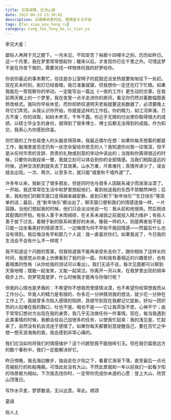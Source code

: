 ```yaml
---
title: 日落海隅，云浮山脊
date: 2022-06-23 23:30:02
description: 云横秦岭家何在，雪拥蓝关马不前
tags: [Tan_xiao_you_hong_ru]
category: Lang_tao_feng_bo_zi_tian_ya
---
```

李兄大鉴：  

鄙俗人再拜于兄之膝下。一月未见，不知安否？裕廊十四哩半之别，历历如昨日。这一个月里，我在梦里常常想起你；醒来以后，才发现你已在千里之外。可惜这梦不是在月夜下做的，需要另找一样物体托我的好梦给你。 

你说你最近的事务繁忙，往往是办公室椅子的屁股还没坐热就要匆匆往下一处赶。现在亥未时刻，街灯已经昏暗，我已准备就寝，但我想你一定还在灯下忙碌。如果我能在一旁观察你的举动，一定能写出一篇比《一夜的工作》更生动的文章。在我前两天晚上的一个梦里，我在夜里一点半走进你的房间，看见你仍然对着数幅图表修改格式。我叫你早些休息，而你却娇叹道明天老板就要这些数据了，必须要晚上将它们弄完。从我认识你开始，你就是这样的工作狂。你的精力，如江河奔涌，万古不废；你的进取，如树木参天，千年不蠹。你近乎无限的付出使你取得很大的成绩，以硕士毕业生的身份，就得到了很多博士、博士后都无法得到的成就。作为知交，我真心为你感到欣喜。  

但忙碌的工作也易使人的头脑变得简单。我最近偶尔在想：如果你每天想着的都是工作，脑海里是否还仍有一丝空余留给你思念的人？我知道你对我一往情深，但不是从任何华贵的言辞、昂贵的礼物或刻意的举动中读出的；当我和你离得很近的时候，只要你向我投来一瞥，我就立刻可以体会到你的全部情感。当我们相距遥远的时候，这种交流机制就失去了其效果。山水万重，尺素难托；真情传递少了，误会就会出现。一次、两次，以至多次，就只能“墙里秋千墙外道”了。  

许多年以来，我新交了很多朋友，但是同时也与很多人因联系减少而渐渐淡漠了。一开始，我还常常在生活中和梦里想起他们，看到他送我的东西不禁黯然神伤；后来，我和他们的聊天窗口变得越来越安静，直到只剩下“新年快乐”“生日快乐”等简单的话；最后，连“新年快乐”都淡出了，聊天窗口便和我们的情感连接一样，一片寂静。当他们想起我的时候，他们只会淡淡地说一句：我从前和他很熟，然后倒进其配偶的怀抱。有些人善于未雨绸缪，在关系未减弱之前就投入精力维护；有些人善于放下过去，着眼于新的联系和更好的未来。像我一样的人，则是两者皆不擅；只能一边坐看美好的情感湮灭，一边悔恨为何不早些不挽回情感——然最后什么也没有得到。我后悔没有早和那几个人说：我一直喜欢你们。如果我说了，今日我的生活会不会有什么不一样呢？  

我不知道这个问题的答案，但我知道我不能再承受失去你了。跟你相处了这样长的时间，我感觉从你身上仿佛看到了我的另一面。你和我有着相近的兴趣爱好，也有着相类的性格（从你给我的测试可以看出）。我们无话不谈，每次见面都可以聊到天昏地暗；既能一起发笑，又能一起哭泣。你离开一月以来，在我梦里出现的频率稳步上升。但梦究竟是梦，什么时候我才能再与你偕行呢？  

但我的心情也是矛盾的：不希望你不想我而使感情淡漠，也不希望你经常想我而从工作分心。毕竟人的精力是有限的，你多花一分钟猜测我的想法，就少花一分钟在工作上了。我就曾多次陷入感情的陷阱，其细节到现在我都记忆犹新。好似一团炽热的火焰堵在我的胸口，吐也不是，咽也不是——它让我茶饭不思，心神不宁；由于常常幻想对方出现在我的身旁，我几乎无法做任何一件事情。现在，每当我遇到此类事情的时候，我都会给自己加很多的任务，以使我忙起来：我的浅见是，忙起来了，自然没有机会流连于感情了。如果你每天都要刻意提醒自己，要在百忙之中想一想天涯海角的我，我会感到非常心痛的。  

我们应当如何将我们的情感维护？这个问题恕我不能抛砖引玉。但在我仍蛰居远方的数个春秋中，我们一定能解决好它。  

昨日傍晚，我去海边散步，独自走在夕阳之下，看着它渐渐下落，直至最后一点光亮被航行的轮船掩蔽。可惜此处没有大山，不然此景就和一年以前我们一起看夕阳的场景极为相似。下次我去找你时，一定带你完成你未遂的心愿：登上大山，欣赏山顶落日。  

写作水平差，寥寥数语，无以达意。草此。顺颂  

夏祺  

俗人上
